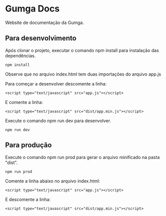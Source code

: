# Gumga Docs

Website de documentação da Gumga.

## Para desenvolvimento
Após clonar o projeto, executar o comando npm install para instalação das dependências.
```
npm install
```

Observe que no arquivo index.html tem duas importações do arquivo app.js

Para começar a desenvolver descomente a linha:

```
<script type="text/javascript" src="app.js"></script>
```
E comente a linha:
```
<script type="text/javascript" src="dist/app.min.js"></script>
```

Execute o comando npm run dev para desenvolver.
```
npm run dev
```

## Para produção
Execute o comando npm run prod para gerar o arquivo minificado na pasta "dist".
```
npm run prod
```

Comente a linha abaixo no arquivo index.html:

```
<script type="text/javascript" src="app.js"></script>
```
E descomente a linha:
```
<script type="text/javascript" src="dist/app.min.js"></script>
```
